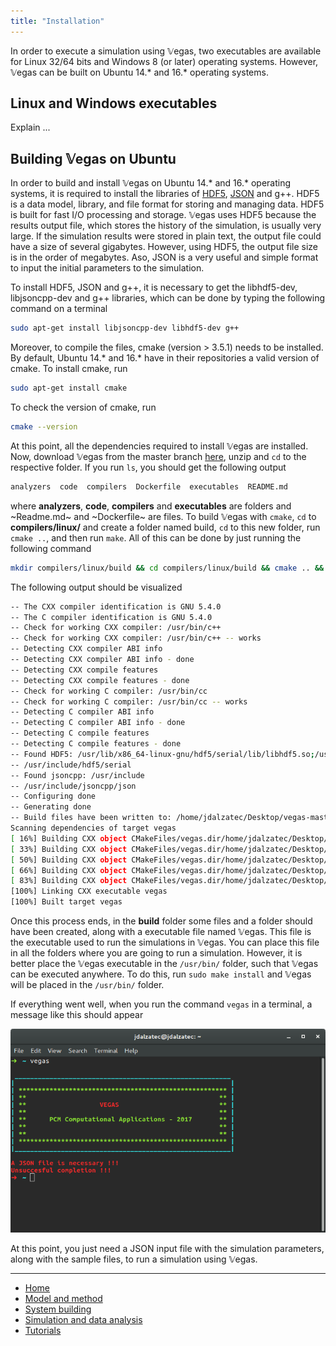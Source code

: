 ```yaml
---
title: "Installation"
---
```


In order to execute a simulation using 𝕍egas, two executables are available for Linux 32/64 bits and Windows 8 (or later) operating systems. However, 𝕍egas can be built on Ubuntu 14.* and 16.* operating systems.

## Linux and Windows executables

Explain ...

## Building 𝕍egas on Ubuntu

In order to build and install 𝕍egas on Ubuntu 14.* and 16.* operating systems, it is required to install the libraries of [HDF5](https://support.hdfgroup.org/HDF5/), [JSON](https://en.wikibooks.org/wiki/JsonCpp) and g++. HDF5 is a data model, library, and file format for storing and managing data. HDF5 is built for fast I/O processing and storage. 𝕍egas uses HDF5 because the results output file, which stores the history of the simulation, is usually very large. If the simulation results were stored in plain text, the output file could have a size of several gigabytes. However, using HDF5, the output file size is in the order of megabytes. Aso, JSON is a very useful and simple format to input the initial parameters to the simulation.

To install HDF5, JSON and g++, it is necessary to get the libhdf5-dev, libjsoncpp-dev and g++ libraries, which can be done by typing the following command on a terminal

```bash
sudo apt-get install libjsoncpp-dev libhdf5-dev g++
```

Moreover, to compile the files, cmake (version > 3.5.1) needs to be installed. By default, Ubuntu 14.* and 16.* have in their repositories a valid version of cmake. To install cmake, run

```bash
sudo apt-get install cmake
```

To check the version of cmake, run

```bash
cmake --version
```

At this point, all the dependencies required to install 𝕍egas are installed. Now, download 𝕍egas from the master branch [here](https://github.com/jdalzatec/vegas/archive/master.zip), unzip and ```cd``` to the respective folder. If you run ```ls```, you should get the following output

```bash
analyzers  code  compilers  Dockerfile  executables  README.md
```

where **analyzers**, **code**, **compilers** and **executables** are folders and ~Readme.md~ and ~Dockerfile~ are files. To build 𝕍egas with ```cmake```, ```cd``` to **compilers/linux/** and create a folder named build, ```cd``` to this new folder, run ```cmake ..```, and then run ```make```. All of this can be done by just running the following command

```bash
mkdir compilers/linux/build && cd compilers/linux/build && cmake .. && make
```

The following output should be visualized

```bash
-- The CXX compiler identification is GNU 5.4.0
-- The C compiler identification is GNU 5.4.0
-- Check for working CXX compiler: /usr/bin/c++
-- Check for working CXX compiler: /usr/bin/c++ -- works
-- Detecting CXX compiler ABI info
-- Detecting CXX compiler ABI info - done
-- Detecting CXX compile features
-- Detecting CXX compile features - done
-- Check for working C compiler: /usr/bin/cc
-- Check for working C compiler: /usr/bin/cc -- works
-- Detecting C compiler ABI info
-- Detecting C compiler ABI info - done
-- Detecting C compile features
-- Detecting C compile features - done
-- Found HDF5: /usr/lib/x86_64-linux-gnu/hdf5/serial/lib/libhdf5.so;/usr/lib/x86_64-linux-gnu/libpthread.so;/usr/lib/x86_64-linux-gnu/libsz.so;/usr/lib/x86_64-linux-gnu/libz.so;/usr/lib/x86_64-linux-gnu/libdl.so;/usr/lib/x86_64-linux-gnu/libm.so (found version "1.8.16") 
-- /usr/include/hdf5/serial
-- Found jsoncpp: /usr/include  
-- /usr/include/jsoncpp/json
-- Configuring done
-- Generating done
-- Build files have been written to: /home/jdalzatec/Desktop/vegas-master/compilers/linux/build
Scanning dependencies of target vegas
[ 16%] Building CXX object CMakeFiles/vegas.dir/home/jdalzatec/Desktop/vegas-master/code/main.cc.o
[ 33%] Building CXX object CMakeFiles/vegas.dir/home/jdalzatec/Desktop/vegas-master/code/src/lattice.cc.o
[ 50%] Building CXX object CMakeFiles/vegas.dir/home/jdalzatec/Desktop/vegas-master/code/src/reporter.cc.o
[ 66%] Building CXX object CMakeFiles/vegas.dir/home/jdalzatec/Desktop/vegas-master/code/src/system.cc.o
[ 83%] Building CXX object CMakeFiles/vegas.dir/home/jdalzatec/Desktop/vegas-master/code/src/atom.cc.o
[100%] Linking CXX executable vegas
[100%] Built target vegas
```

Once this process ends, in the **build** folder some files and a folder should have been created, along with a executable file named 𝕍egas. This file is the executable used to run the simulations in 𝕍egas. You can place this file in all the folders where you are going to run a simulation. However, it is better place the 𝕍egas executable in the ```/usr/bin/``` folder, such that 𝕍egas can be executed anywhere. To do this, run ```sudo make install``` and 𝕍egas will be placed in the ```/usr/bin/``` folder.

If everything went well, when you run the command ```vegas``` in a terminal, a message like this should appear

<center>
    <img src="output.png" alt="Image"/>
</center>

At this point, you just need a JSON input file with the simulation parameters, along with the sample files, to run a simulation using 𝕍egas.


---

* [Home](/vegas/)
* [Model and method](/vegas/model-and-method/)
* [System building](/vegas/system-building/)
* [Simulation and data analysis](/vegas/simulation-and-data-analysis/)
* [Tutorials](/vegas/tutorials/)